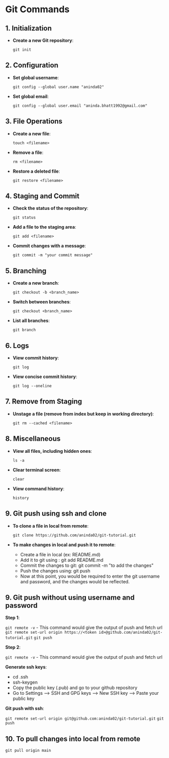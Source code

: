 # Git Commands

## 1. Initialization
- **Create a new Git repository**:
  
  `git init`

## 2. Configuration
- **Set global username**:
  
  `git config --global user.name "aninda02"`

- **Set global email**:
  
  `git config --global user.email "aninda.bhatt1992@gmail.com"`

## 3. File Operations
- **Create a new file**:
  
  `touch <filename>`

- **Remove a file**:
  
  `rm <filename>`

- **Restore a deleted file**:
  
  `git restore <filename>`

## 4. Staging and Commit
- **Check the status of the repository**:
  
  `git status`

- **Add a file to the staging area**:
  
  `git add <filename>`

- **Commit changes with a message**:
  
  `git commit -m "your commit message"`

## 5. Branching
- **Create a new branch**:
  
  `git checkout -b <branch_name>`

- **Switch between branches**:
  
  `git checkout <branch_name>`

- **List all branches**:
  
  `git branch`

## 6. Logs
- **View commit history**:
  
  `git log`

- **View concise commit history**:
  
  `git log --oneline`

## 7. Remove from Staging
- **Unstage a file (remove from index but keep in working directory)**:
  
  `git rm --cached <filename>`

## 8. Miscellaneous
- **View all files, including hidden ones**:
  
  `ls -a`

- **Clear terminal screen**:
  
  `clear`

- **View command history**:
  
  `history`

## 9. Git push using ssh and clone
- **To clone a file in local from remote**:

  `git clone https://github.com/aninda02/git-tutorial.git`

- **To make changes in local and push it to remote**:

  - Create a file in local (ex: README.md)
  - Add it to git using : git add README.md
  - Commit the changes to git: git commit -m "to add the changes"
  - Push the changes using: git push 
  - Now at this point, you would be required to enter the git username and password, and the changes would be reflected.

## 9. Git push without using username and password

**Step 1**:

  `git remote -v` - This command would give the output of push and fetch url
  `git remote set-url origin https://<token id>@github.com/aninda02/git-tutorial.git`
  `git push`

**Step 2**:

  `git remote -v` - This command would give the output of push and fetch url

   **Generate ssh keys**:
   - cd .ssh
   - ssh-keygen
   - Copy the public key (<hostname>.pub) and go to your github repository
   - Go to Settings --> SSH and GPG keys --> New SSH key --> Paste your public key

   **Git push with ssh**:

  `git remote set-url origin git@github.com:aninda02/git-tutorial.git`
  `git push`

## 10. To pull changes into local from remote

   `git pull origin main`
  
